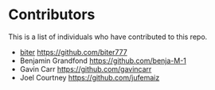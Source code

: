 # Contributors

This is a list of individuals who have contributed to this repo.

*   [biter](biter2004@yandex.ru) <https://github.com/biter777>
*   Benjamin Grandfond <https://github.com/benja-M-1>
*   Gavin Carr <https://github.com/gavincarr>
*   Joel Courtney <https://github.com/jufemaiz>
